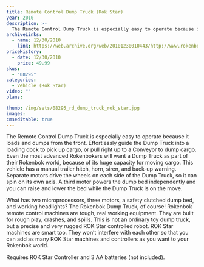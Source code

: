 ```yaml
---
title: Remote Control Dump Truck (Rok Star)
year: 2010
description: >-
  The Remote Control Dump Truck is especially easy to operate because it loads and dumps from the front.  Effortlessly guide the Dump Truck into a loading dock to pick up cargo, or pull right up to a Conveyor to dump cargo.  Even the most advanced Rokenbokers will want a Dump Truck as part of their Rokenbok world, because of its huge capacity for moving cargo.
archiveLinks:
  - name: 12/30/2010
    link: https://web.archive.org/web/20101230010443/http://www.rokenbok.com/estore/machines/remote-control-dump-truck
priceHistory:
  - date: 12/30/2010
    price: 49.99
skus:
  - "08295"
categories: 
  - Vehicle (Rok Star)
video: ""
plans:

thumb: /img/sets/08295_rd_dump_truck_rok_star.jpg
images:
cmseditable: true
---
```

The Remote Control Dump Truck is especially easy to operate because it loads and dumps from the front.  Effortlessly guide the Dump Truck into a loading dock to pick up cargo, or pull right up to a Conveyor to dump cargo.  Even the most advanced Rokenbokers will want a Dump Truck as part of their Rokenbok world, because of its huge capacity for moving cargo.  This vehicle has a manual trailer hitch, horn, siren, and back-up warning.  Separate motors drive the wheels on each side of the Dump Truck, so it can spin on its own axis. A third motor powers the dump bed independently and you can raise and lower the bed while the Dump Truck is on the move.

What has two microprocessors, three motors, a safety clutched dump bed, and working headlights?  The Rokenbok Dump Truck, of course!  Rokenbok remote control machines are tough, real working equipment.  They are built for rough play, crashes, and spills. This is not an ordinary toy dump truck, but a precise and very rugged ROK Star controlled robot.  ROK Star machines are smart too. They won’t interfere with each other so that you can add as many ROK Star machines and controllers as you want to your Rokenbok world.

Requires ROK Star Controller and 3 AA batteries (not included).
